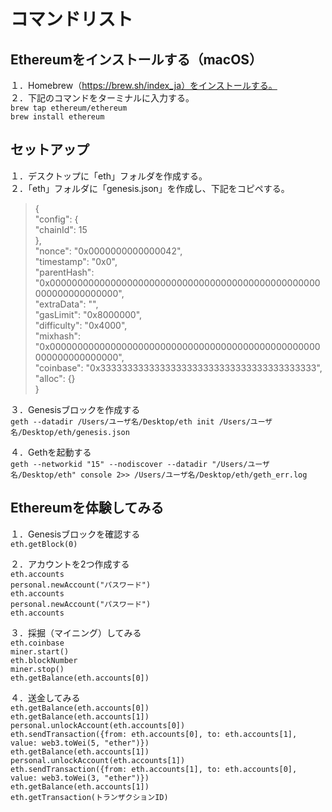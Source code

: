 
# コマンドリスト

## Ethereumをインストールする（macOS）
１．Homebrew（https://brew.sh/index_ja）をインストールする。  
２．下記のコマンドをターミナルに入力する。  
`brew tap ethereum/ethereum`  
`brew install ethereum`

## セットアップ
１．デスクトップに「eth」フォルダを作成する。  
２．「eth」フォルダに「genesis.json」を作成し、下記をコピペする。  
> {  
>   "config": {  
>     "chainId": 15  
>   },  
>   "nonce": "0x0000000000000042",  
>   "timestamp": "0x0",  
>   "parentHash": "0x0000000000000000000000000000000000000000000000000000000000000000",  
>   "extraData": "",  
>   "gasLimit": "0x8000000",  
>   "difficulty": "0x4000",  
>   "mixhash": "0x0000000000000000000000000000000000000000000000000000000000000000",  
>   "coinbase": "0x3333333333333333333333333333333333333333",  
>   "alloc": {}  
> }

３．Genesisブロックを作成する  
`geth --datadir /Users/ユーザ名/Desktop/eth init /Users/ユーザ名/Desktop/eth/genesis.json`

４．Gethを起動する  
`geth --networkid "15" --nodiscover --datadir "/Users/ユーザ名/Desktop/eth" console 2>> /Users/ユーザ名/Desktop/eth/geth_err.log`

## Ethereumを体験してみる

１．Genesisブロックを確認する  
`eth.getBlock(0)`

２．アカウントを2つ作成する  
`eth.accounts`  
`personal.newAccount("パスワード")`  
`eth.accounts`  
`personal.newAccount("パスワード")`  
`eth.accounts`

３．採掘（マイニング）してみる  
`eth.coinbase`  
`miner.start()`  
`eth.blockNumber`  
`miner.stop()`  
`eth.getBalance(eth.accounts[0])`

４．送金してみる  
`eth.getBalance(eth.accounts[0])`  
`eth.getBalance(eth.accounts[1])`  
`personal.unlockAccount(eth.accounts[0])`  
`eth.sendTransaction({from: eth.accounts[0], to: eth.accounts[1], value: web3.toWei(5, "ether")})`  
`eth.getBalance(eth.accounts[1])`  
`personal.unlockAccount(eth.accounts[1])`  
`eth.sendTransaction({from: eth.accounts[1], to: eth.accounts[0], value: web3.toWei(3, "ether")})`  
`eth.getBalance(eth.accounts[1])`  
`eth.getTransaction(トランザクションID)`
